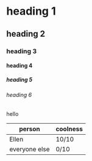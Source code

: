 # heading 1
## heading 2
### heading 3
#### heading 4
##### heading 5
###### heading 6

hello

| person | coolness |
| ------ | -------- |
| Ellen  | 10/10    |
| everyone else | 0/10 |

